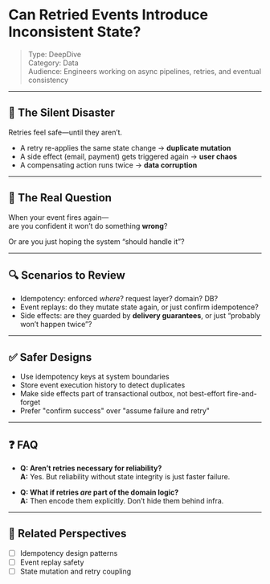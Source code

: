 # Can Retried Events Introduce Inconsistent State?

> Type: DeepDive  
> Category: Data  
> Audience: Engineers working on async pipelines, retries, and eventual consistency

---

## 🚨 The Silent Disaster

Retries feel safe—until they aren’t.

- A retry re-applies the same state change → **duplicate mutation**
- A side effect (email, payment) gets triggered again → **user chaos**
- A compensating action runs twice → **data corruption**

---

## 🧠 The Real Question

When your event fires again—  
are you confident it won’t do something **wrong**?

Or are you just hoping the system “should handle it”?

---

## 🔍 Scenarios to Review

- Idempotency: enforced *where*? request layer? domain? DB?
- Event replays: do they mutate state again, or just confirm idempotence?
- Side effects: are they guarded by **delivery guarantees**, or just “probably won’t happen twice”?

---

## ✅ Safer Designs

- Use idempotency keys at system boundaries  
- Store event execution history to detect duplicates  
- Make side effects part of transactional outbox, not best-effort fire-and-forget  
- Prefer "confirm success" over "assume failure and retry"

---

## ❓ FAQ

- **Q: Aren’t retries necessary for reliability?**  
  **A:** Yes. But reliability without state integrity is just faster failure.

- **Q: What if retries *are* part of the domain logic?**  
  **A:** Then encode them explicitly. Don’t hide them behind infra.

---

## 🔗 Related Perspectives

- [ ] Idempotency design patterns  
- [ ] Event replay safety  
- [ ] State mutation and retry coupling  

